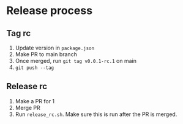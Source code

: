 # Release process

## Tag rc

1. Update version in `package.json`
2. Make PR to main branch
3. Once merged, run `git tag v0.0.1-rc.1` on main
4. `git push --tag`

## Release rc

1. Make a PR for 1
2. Merge PR
3. Run `release_rc.sh`. Make sure this is run after the PR is merged.
